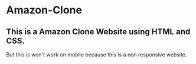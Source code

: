 # Amazon-Clone
<h2>This is a Amazon Clone Website using HTML and CSS.</h2>
But this is won't work on moblie because this is a non responsive website.
